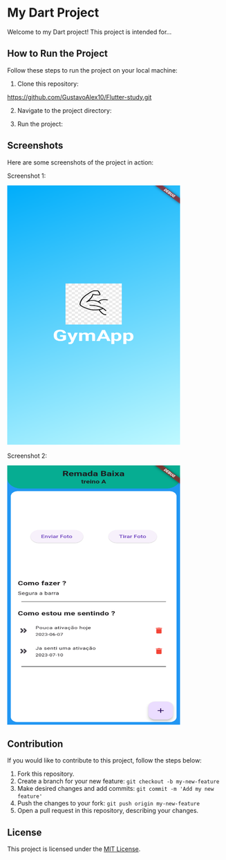 # My Dart Project

Welcome to my Dart project! This project is intended for...

## How to Run the Project

Follow these steps to run the project on your local machine:

1. Clone this repository:

https://github.com/GustavoAlex10/Flutter-study.git


2. Navigate to the project directory:


3. Run the project:


## Screenshots

Here are some screenshots of the project in action:

Screenshot 1:

<img src="assets/readme/screenshots/screenshot.png" alt="Screenshot 1" width="400" height="600">

Screenshot 2: 

<img src="assets/readme/screenshots/screenshot2.png" alt="Screenshot 2" width="400" height="600">

## Contribution

If you would like to contribute to this project, follow the steps below:

1. Fork this repository.
2. Create a branch for your new feature: `git checkout -b my-new-feature`
3. Make desired changes and add commits: `git commit -m 'Add my new feature'`
4. Push the changes to your fork: `git push origin my-new-feature`
5. Open a pull request in this repository, describing your changes.

## License

This project is licensed under the [MIT License](LICENSE).
